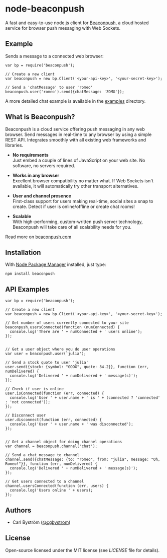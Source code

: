 node-beaconpush
===============

A fast and easy-to-use node.js client for [Beaconpush](http://beaconpush.com), a cloud hosted service for browser push messaging with Web Sockets.

Example
-------
Sends a message to a connected web browser:

    var bp = require('beaconpush');

    // Create a new client
    var beaconpush = new bp.Client('<your-api-key>', '<your-secret-key>');
    
    // Send a 'chatMessage' to user 'romeo'
    beaconpush.user('romeo').send({chatMessage: 'ZOMG'});

A more detailed chat example is available in the [examples](https://github.com/cgbystrom/node-beaconpush/tree/master/examples) directory.

What is Beaconpush?
-------------------

Beaconpush is a cloud service offering push messaging in any web browser.
Send messages in real-time to any browser by using a simple REST API.
Integrates smoothly with all existing web frameworks and libraries.

* **No requirements**<br>
Just embed a couple of lines of JavaScript on your web site. No software, no servers required.

* **Works in any browser**<br>
Excellent browser compatibility no matter what. If Web Sockets isn't available, it will automatically try other transport alternatives.

* **User and channel presence**<br>
First-class support for users making real-time, social sites a snap to create. Detect if user is online/offline or create chat rooms!

* **Scalable**<br>
With high-performing, custom-written push server technology, Beaconpush will take care of all scalability needs for you.

Read more on [beaconpush.com](http://beaconpush.com)

Installation
---------------

With [Node Package Manager](http://npmjs.org/) installed, just type:

    npm install beaconpush


API Examples
--------

    var bp = require('beaconpush');
    
    // Create a new client
    var beaconpush = new bp.Client('<your-api-key>', '<your-secret-key>');
    
    // Get number of users currently connected to your site
    beaconpush.usersConnected(function (numConnected) {
      console.log('There are ' + numConnected + ' users online');
    });


    // Get a user object where you do user operations
    var user = beaconpush.user('julia');

    // Send a stock quote to user 'julia'
    user.send({stock: {symbol: "GOOG", quote: 34.2}}, function (err, numDelivered) {
      console.log('Delivered ' + numDelivered + ' message(s)');
    });

    // Check if user is online
    user.isConnected(function (err, connected) {
      console.log('User ' + user.name + ' is ' + (connected ? 'connected' : 'not connected'));
    });
    
    // Disconnect user
    user.disconnect(function (err, connected) {
      console.log('User ' + user.name + ' was disconnected');
    });


    // Get a channel object for doing channel operations
    var channel = beaconpush.channel('chat');

    // Send a chat message to channel
    channel.send({chatMessage: {to: "romeo", from: "julia", message: "Oh, Romeo!"}}, function (err, numDelivered) {
      console.log('Delivered ' + numDelivered + ' message(s)');
    });

    // Get users connected to a channel
    channel.usersConnected(function (err, users) {
      console.log('Users online ' + users);
    });

Authors
-------

- Carl Bystr&ouml;m ([@cgbystrom](http://twitter.com/cgbystrom))

License
-------

Open-source licensed under the MIT license (see _LICENSE_ file for details).

